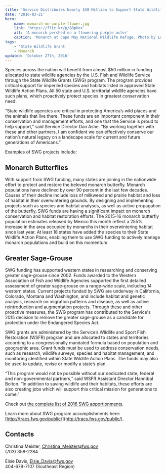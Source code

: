 ```yaml
---
title: 'Service Distributes Nearly $50 Million to Support State Wildlife Conservation Projects'
date: '2016-03-21'
hero:
    name: monarch-on-purple-flower.jpg
    link: 'https://flic.kr/p/88pUox'
    alt: 'A monarch perched on a flowering purple aster'
    caption: 'Monarch at Cape May National Wildlife Refuge. Photo by Laura Perlick, USFWS.'
tags:
    - 'State Wildlife Grant'
    - Monarch
updated: 'October 27th, 2016'
---
```

Species across the nation will benefit from almost $50 million in funding allocated to state wildlife agencies by the U.S. Fish and Wildlife Service through the State Wildlife Grants (SWG) program. The program provides critical support for imperiled species and habitats listed in approved State Wildlife Action Plans. All 50 state and U.S. territorial wildlife agencies have such plans, which proactively protect species in greatest conservation need.

“State wildlife agencies are critical in protecting America’s wild places and the animals that live there. These funds are an important component in their conservation and management efforts, and one that the Service is proud to help support,” said Service Director Dan Ashe. “By working together with these and other partners, I am confident we can effectively conserve our nation’s natural legacy on a landscape scale for current and future generations of Americans.”

Examples of SWG projects include:

## Monarch Butterflies

With support from SWG funding, many states are joining in the nationwide effort to protect and restore the beloved monarch butterfly. Monarch populations have declined by over 90 percent in the last few decades. Causes of their decline include loss of milkweed and prairie habitat and loss of habitat in their overwintering grounds. By designing and implementing projects such as species and habitat analyses, as well as active propagation of the butterfly, SWG funds are having a significant impact on monarch conservation and habitat restoration efforts. The 2015-16 monarch butterfly population estimates released by Mexico this month reflect a 255% increase in the area occupied by monarchs in their overwintering habitat since last year. At least 18 states have added the species to their State Wildlife Action Plans, enabling them to use SWG funding to actively manage monarch populations and build on this momentum.  

## Greater Sage-Grouse

SWG funding has supported western states in researching and conserving greater sage-grouse since 2002\. Funds awarded to the Western Association of Fish and Wildlife Agencies supported the first detailed assessment of greater sage-grouse on a range-wide scale, including 14 western states. Current projects funded by SWG are underway in California, Colorado, Montana and Washington, and include habitat and genetic analysis, research on migration patterns and disease, as well as active reintroduction and augmentation projects. Through these and other proactive measures, the SWG program has contributed to the Service's 2015 decision to remove the greater sage-grouse as a candidate for protection under the Endangered Species Act.

SWG grants are administered by the Service’s Wildlife and Sport Fish Restoration (WSFR) program and are allocated to states and territories according to a congressionally mandated formula based on population and geographic area. Grant funds must be used to address conservation needs, such as research, wildlife surveys, species and habitat management, and monitoring identified within State Wildlife Action Plans. The funds may also be used to update, revise or modify a state’s plan.

“This program would not be possible without our dedicated state, federal and non-governmental partners,” said WSFR Assistant Director Hannibal Bolton. “In addition to saving wildlife and their habitats, these efforts are also creating jobs which will support this critical mission for generations to come.”

Check out [the complete list of 2016 SWG apportionments](https://www.fws.gov/home/feature/2016/state-wildlife-grants-fy16-apportionment.pdf).

Learn more about SWG program accomplishments here: [http://tracs.fws.gov/public/](http://tracs.fws.gov/public/).

## Contacts

Christina Meister, Christina_Meister@fws.gov  
(703) 358-2284

Elsie Davis, Elsie_Davis@fws.gov  
404-679-7107 (Southeast Region)
